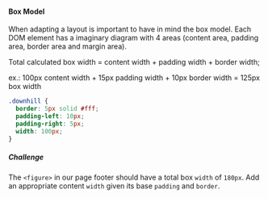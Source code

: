 #### Box Model
When adapting a layout is important to have in mind the box model. Each DOM element has a imaginary diagram with 4 areas (content area, padding area, border area and margin area). 

Total calculated box width = content width + padding width + border width;

ex.: 100px content width + 15px padding width + 10px border width = 125px box width
```css
.downhill {
  border: 5px solid #fff;
  padding-left: 10px;
  padding-right: 5px;
  width: 100px;
}
```
##### Challenge
The `<figure>` in our page footer should have a total box `width` of `180px`. Add an appropriate content `width` given its base `padding` and `border`.
